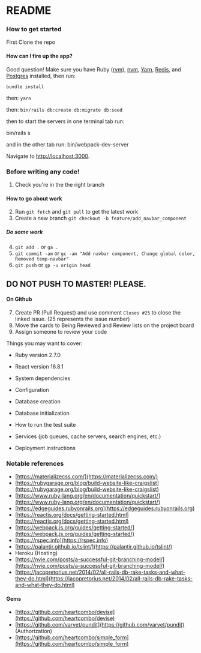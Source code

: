 # README

### How to get started
First Clone the repo

#### How can I fire up the app?
Good question! Make sure you have Ruby ([rvm](https://rvm.io/rvm/install)), [nvm](https://github.com/nvm-sh/nvm#installing-and-updating), [Yarn](https://yarnpkg.com/lang/en/docs/install/#mac-stable), [Redis](https://formulae.brew.sh/formula/redis), and [Postgres](https://postgresapp.com/) installed, then run:

`bundle install`

then:
`yarn`

then:
`bin/rails db:create db:migrate db:seed`

then to start the servers in one terminal tab run:

bin/rails s

and in the other tab run:
bin/webpack-dev-server

Navigate to [http://localhost:3000](http://localhost:3000).

### Before writing any code!
1. Check you're in the the right branch

#### How to go about work
2. Run `git fetch` and `git pull` to get the latest work
3. Create a new branch `git checkout -b feature/add_navbar_component`
##### Do some work
4. `git add .` or `ga .`
5. `git commit -am` or `gc -am "Add navbar component, Change global color, Removed temp-navbar"`
6. `git push` or `gp -u origin head`
## DO NOT PUSH TO MASTER! PLEASE.

#### On Github
7. Create PR (Pull Request) and use comment `Closes #25` to close the linked issue.  (25 represents the issue number)
8. Move the cards to Being Reviewed and Review lists on the project board
9. Assign someone to review your code

Things you may want to cover:

* Ruby version 2.7.0

* React version 16.8.1

* System dependencies

* Configuration

* Database creation

* Database initialization

* How to run the test suite

* Services (job queues, cache servers, search engines, etc.)

* Deployment instructions

### Notable references
- [https://materializecss.com/](https://materializecss.com/)
- [https://rubygarage.org/blog/build-website-like-craigslist](https://rubygarage.org/blog/build-website-like-craigslist)
- [https://www.ruby-lang.org/en/documentation/quickstart/](https://www.ruby-lang.org/en/documentation/quickstart/)
- [https://edgeguides.rubyonrails.org](https://edgeguides.rubyonrails.org)
- [https://reactjs.org/docs/getting-started.html](https://reactjs.org/docs/getting-started.html)
- [https://webpack.js.org/guides/getting-started/](https://webpack.js.org/guides/getting-started/)
- [https://rspec.info](https://rspec.info)
- [https://palantir.github.io/tslint/](https://palantir.github.io/tslint/)
- Heroku (Hosting)
- [https://nvie.com/posts/a-successful-git-branching-model/](https://nvie.com/posts/a-successful-git-branching-model/)
- [https://jacopretorius.net/2014/02/all-rails-db-rake-tasks-and-what-they-do.html](https://jacopretorius.net/2014/02/all-rails-db-rake-tasks-and-what-they-do.html)

#### Gems
- [https://github.com/heartcombo/devise](https://github.com/heartcombo/devise)
- [https://github.com/varvet/pundit](https://github.com/varvet/pundit) (Authorization)
- [https://github.com/heartcombo/simple_form](https://github.com/heartcombo/simple_form)
